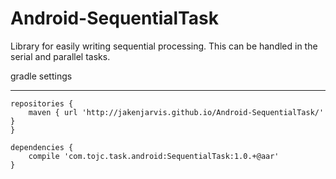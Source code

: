 Android-SequentialTask
======================

Library for easily writing sequential processing. This can be handled in the serial and parallel tasks. 



gradle settings
**********************

    repositories {
        maven { url 'http://jakenjarvis.github.io/Android-SequentialTask/' }
    }

    dependencies {
        compile 'com.tojc.task.android:SequentialTask:1.0.+@aar'
    }

